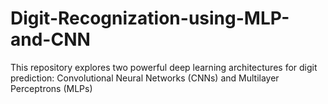 # Digit-Recognization-using-MLP-and-CNN
This repository explores two powerful deep learning architectures for digit prediction: Convolutional Neural Networks (CNNs) and Multilayer Perceptrons (MLPs)
